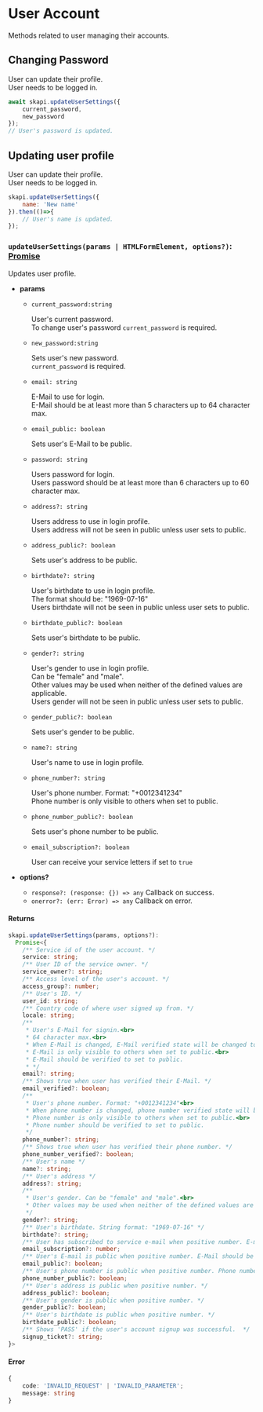# User Account

Methods related to user managing their accounts.

## Changing Password

User can update their profile.\
User needs to be logged in.

``` js
await skapi.updateUserSettings({
    current_password,
    new_password
});
// User's password is updated.
```

## Updating user profile

User can update their profile.\
User needs to be logged in.

``` js
skapi.updateUserSettings({
    name: 'New name'
}).then(()=>{
    // User's name is updated.
});
```

### **`updateUserSettings(params | HTMLFormElement, options?)`: [Promise](./#returns)**
  Updates user profile.

- **params**
  - `current_password:string`
  
    User's current password.\
    To change user's password `current_password` is required.

  - `new_password:string`

    Sets user's new password.\
    `current_password` is required.
  
  - `email: string`

    E-Mail to use for login.\
    E-Mail should be at least more than 5 characters up to 64 character max.

  - `email_public: boolean`

    Sets user's E-Mail to be public.

  - `password: string`

    Users password for login.\
    Users password should be at least more than 6 characters up to 60 character max.

  - `address?: string`

    Users address to use in login profile.\
    Users address will not be seen in public unless user sets to public.
  
  - `address_public?: boolean`

    Sets user's address to be public.

  - `birthdate?: string`

    User's birthdate to use in login profile.\
    The format should be: "1969-07-16"\
    Users birthdate will not be seen in public unless user sets to public.
  
  - `birthdate_public?: boolean`

    Sets user's birthdate to be public.

  - `gender?: string`

    User's gender to use in login profile.\
    Can be "female" and "male".\
    Other values may be used when neither of the defined values are applicable.\
    Users gender will not be seen in public unless user sets to public.
  
  - `gender_public?: boolean`

    Sets user's gender to be public.

  - `name?: string`

    User's name to use in login profile.

  - `phone_number?: string`

    User's phone number. Format: "+0012341234"\
    Phone number is only visible to others when set to public.

  - `phone_number_public?: boolean`

    Sets user's phone number to be public.

  - `email_subscription?: boolean`
    
    User can receive your service letters if set to `true`
  

- **options?**
  - `response?: (response: {}) => any` Callback on success.
  - `onerror?: (err: Error) => any` Callback on error.

#### Returns
  
``` ts
skapi.updateUserSettings(params, options?):
  Promise<{
    /** Service id of the user account. */
    service: string;
    /** User ID of the service owner. */
    service_owner?: string;
    /** Access level of the user's account. */
    access_group?: number;
    /** User's ID. */
    user_id: string;
    /** Country code of where user signed up from. */
    locale: string;
    /**
     * User's E-Mail for signin.<br>
     * 64 character max.<br>
     * When E-Mail is changed, E-Mail verified state will be changed to false.<br>
     * E-Mail is only visible to others when set to public.<br>
     * E-Mail should be verified to set to public.
     * */
    email?: string;
    /** Shows true when user has verified their E-Mail. */
    email_verified?: boolean;
    /**
     * User's phone number. Format: "+0012341234"<br>
     * When phone number is changed, phone number verified state will be changed to false.<br>
     * Phone number is only visible to others when set to public.<br>
     * Phone number should be verified to set to public.
     */
    phone_number?: string;
    /** Shows true when user has verified their phone number. */
    phone_number_verified?: boolean;
    /** User's name */
    name?: string;
    /** User's address */
    address?: string;
    /**
     * User's gender. Can be "female" and "male".<br>
     * Other values may be used when neither of the defined values are applicable.
     */
    gender?: string;
    /** User's birthdate. String format: "1969-07-16" */
    birthdate?: string;
    /** User has subscribed to service e-mail when positive number. E-mail should be verified. */
    email_subscription?: number;
    /** User's E-mail is public when positive number. E-Mail should be verified. */
    email_public?: boolean;
    /** User's phone number is public when positive number. Phone number should be verified. */
    phone_number_public?: boolean;
    /** User's address is public when positive number. */
    address_public?: boolean;
    /** User's gender is public when positive number. */
    gender_public?: boolean;
    /** User's birthdate is public when positive number. */
    birthdate_public?: boolean;
    /** Shows 'PASS' if the user's account signup was successful.  */
    signup_ticket?: string;
}>
```

#### Error
``` ts
{
    code: 'INVALID_REQUEST' | 'INVALID_PARAMETER';
    message: string
}
```
